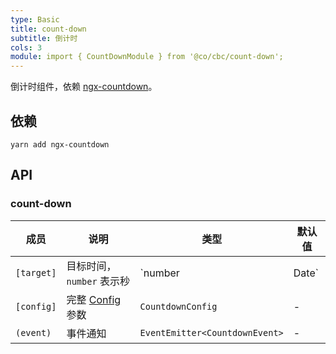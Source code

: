 ```yaml
---
type: Basic
title: count-down
subtitle: 倒计时
cols: 3
module: import { CountDownModule } from '@co/cbc/count-down';
---
```


倒计时组件，依赖 [ngx-countdown](https://github.com/cipchk/ngx-countdown)。

## 依赖

```
yarn add ngx-countdown
```

## API

### count-down

| 成员 | 说明 | 类型 | 默认值 |
|----|----|----|-----|
| `[target]` | 目标时间，`number` 表示秒 | `number | Date` | - |
| `[config]` | 完整 [Config](https://github.com/cipchk/ngx-countdown#countdownconfig) 参数 | `CountdownConfig` | - |
| `(event)` | 事件通知 | `EventEmitter<CountdownEvent>` | - |
